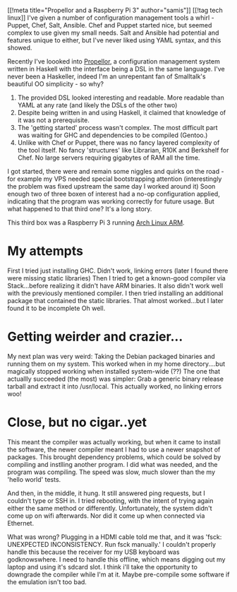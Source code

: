 [[!meta  title="Propellor and a Raspberry Pi 3" author="samis"]]
[[!tag tech linux]]
I've given a number of configuration management tools a whirl - Puppet, Chef, Salt, Ansible.
Chef and Puppet started nice, but seemed complex to use given my small needs.
Salt and Ansible had potential and features unique to either, but I've never liked using YAML syntax, and this showed.

Recently I've loooked into [Propellor](https://propellor.branchable.com/), a configuration management system written in Haskell with the interface being a DSL in the same language.
I've never been a Haskeller, indeed I'm an unrepentant fan of Smalltalk's beautiful OO simplicity - so why?

1. The provided DSL looked interesting and readable. More readable than YAML at any rate (and likely the DSLs of the other two)
2. Despite being written in and using Haskell, it claimed that knowledge of it was not a prerequisite.
3. The 'getting started' process wasn't complex. The most difficult part was waiting for GHC and dependencies to be compiled (Gentoo.)
4. Unlike with Chef or Puppet, there was no fancy layered complexity of the tool itself. No fancy 'structures' like Librarian, R10K and Berkshelf for Chef. No large servers requiring gigabytes of RAM all the time.

I got started, there were and remain some niggles and quirks on the road - for example my VPS needed special bootstrapping attention (interestingly the problem was fixed upstream the same day I worked around it)
Soon enough two of three boxen of interest had a no-op configuration applied, indicating that the program was working correctly for future usage. But what happened to that third one? It's a long story.

This third box was a Raspberry Pi 3 running [Arch Linux ARM](https://archlinuxarm.org/).

# My attempts

First I tried just installing GHC. Didn't work, linking errors (later I found there were missing static libraries)
Then I tried to get a known-good compiler via Stack...before realizing it didn't have ARM binaries. It also didn't work well with the previously mentioned compiler.
I then tried installing an additional package that contained the static libraries. That almost worked...but I later found it to be incomplete Oh well.

# Getting weirder and crazier...

My next plan was very weird: Taking the Debian packaged binaries and running them on my system. This worked when in my home directory....but magically stopped working when installed system-wide (??)
The one that actuallly succeeded (the most) was simpler: Grab a generic binary release tarball and extract it into /usr/local. This actually worked, no linking errors woo!

# Close, but no cigar..yet
This meant the compiler was actually working, but when it came to install the software, the newer compiler meant I had to use a newer snapshot of packages.
This brought dependency problems, which could be solved by compiling and instlling another program.
I did what was needed, and the program was compiling. The speed was slow, much slower than the my 'hello world' tests.

And then, in the middle, it hung. It still answered ping requests, but I couldn't type or SSH in.
I tried rebooting, with the intent of trying again either the same method or differently. Unfortunately, the system didn't come up on wifi afterwards.
Nor did it come up when connected via Ethernet.

What was wrong? Plugging in a HDMI cable told me that, and it was 'fsck: UNEXPECTED INCONSISTENCY. Run fsck manually.'
I couldn't properly handle this because the receiver for my USB keyboard was godknowswhere.
I need to handle this offline, which means digging out my laptop and using it's sdcard slot. I think i'll take the opportunity to downgrade the compiler while I'm at it. Maybe pre-compile some software if the emulation isn't too bad.